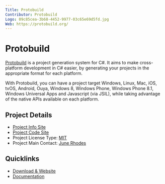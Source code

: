 ```yaml
---
Title: Protobuild
Contributor: Protobuild
Logo: 09c85cea-3b68-4452-9977-03c65e69d5fd.jpg
Web: https://protobuild.org/
---
```

# Protobuild

[Protobuild](https://protobuild.org) is a project generation system for C#. It aims to make cross-platform development in C# easier, by generating your projects in the appropriate format for each platform.

With Protobuild, you can have a project target Windows, Linux, Mac, iOS, tvOS, Android, Ouya, Windows 8, Windows Phone, Windows Phone 8.1, Windows Universal Apps and Javascript (via JSIL), while taking advantage of the native APIs available on each platform.

## Project Details

* [Project Info Site](https://protobuild.org/)
* [Project Code Site](https://github.com/Protobuild/)
* Project License Type: [MIT](https://github.com/Protobuild/Protobuild/blob/master/LICENSE.md)
* Project Main Contact: [June Rhodes](https://github.com/hach-que)

## Quicklinks

* [Download & Website](https://protobuild.org/)
* [Documentation](https://protobuild.readthedocs.io/en/latest/)
